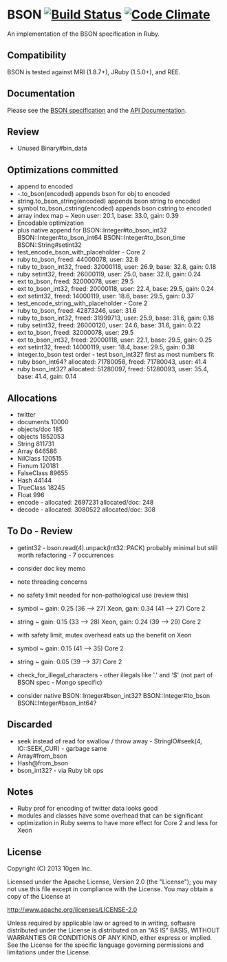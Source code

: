 BSON [![Build Status](https://secure.travis-ci.org/mongodb/bson-ruby.png?branch=master&.png)](http://travis-ci.org/mongodb/bson-ruby) [![Code Climate](https://codeclimate.com/github/mongodb/bson-ruby.png)](https://codeclimate.com/github/mongodb/bson-ruby)
====

An implementation of the BSON specification in Ruby.

Compatibility
-------------

BSON is tested against MRI (1.8.7+), JRuby (1.5.0+), and REE.

Documentation
-------------

Please see the [BSON specification](http://bsonspec.org) and the [API Documentation](http://rdoc.info/github/mongodb/bson-ruby/master/frames).

Review
------

- Unused
  Binary#bin_data

Optimizations committed
-----------------------

- append to encoded
- \-.to_bson(encoded) appends bson for obj to encoded
- string.to_bson_string(encoded) appends bson string to encoded
- symbol.to_bson_cstring(encoded) appends bson cstring to encoded
- array index map ~ Xeon user: 20.1, base: 33.0, gain: 0.39
- Encodable optimization
- plus native append for
  BSON::Integer#to_bson_int32
  BSON::Integer#to_bson_int64
  BSON::Integer#to_bson_time
  BSON::String#setint32
- test_encode_bson_with_placeholder - Core 2
- ruby to_bson,       freed: 44000078, user: 32.8
- ruby to_bson_int32, freed: 32000118, user: 26.9, base: 32.8, gain: 0.18
- ruby setint32,      freed: 26000119, user: 25.0, base: 32.8, gain: 0.24
- ext  to_bson,       freed: 32000078, user: 29.5
- ext  to_bson_int32, freed: 20000118, user: 22.4, base: 29.5, gain: 0.24
- ext  setint32,      freed: 14000119, user: 18.6, base: 29.5, gain: 0.37
- test_encode_string_with_placeholder - Core 2
- ruby to_bson,       freed: 42873246, user: 31.6
- ruby to_bson_int32, freed: 31999713, user: 25.9, base: 31.6, gain: 0.18
- ruby setint32,      freed: 26000120, user: 24.6, base: 31.6, gain: 0.22
- ext  to_bson,       freed: 32000078, user: 29.5
- ext  to_bson_int32, freed: 20000118, user: 22.1, base: 29.5, gain: 0.25
- ext  setint32,      freed: 14000119, user: 18.4, base: 29.5, gain: 0.38
- integer.to_bson test order - test bson_int32? first as most numbers fit
- ruby bson_int64?     allocated: 71780058, freed: 71780043, user: 41.4
- ruby bson_int32?     allocated: 51280097, freed: 51280093, user: 35.4, base: 41.4, gain: 0.14

Allocations
-----------

- twitter
- documents   10000
- objects/doc   185
- objects   1852053
- String    811731
- Array     646586
- NilClass  120515
- Fixnum    120181
- FalseClass 89655
- Hash       44144
- TrueClass  18245
- Float        996
- encode - allocated: 2697231 allocated/doc: 248
- decode - allocated: 3080522 allocated/doc: 308

To Do - Review
--------------

- getint32 - bson.read(4).unpack(Int32::PACK)
  probably minimal but still worth refactoring - 7 occurrences
- consider doc key memo
- note threading concerns
- no safety limit needed for non-pathological use (review this)
- symbol ~ gain: 0.25 (36 --> 27) Xeon, gain: 0.34 (41 --> 27) Core 2
- string ~ gain: 0.15 (33 --> 28) Xeon, gain: 0.24 (39 --> 29) Core 2
- with safety limit, mutex overhead eats up the benefit on Xeon
- symbol ~ gain: 0.15 (41 --> 35) Core 2
- string ~ gain: 0.05 (39 --> 37) Core 2
- check_for_illegal_characters - other illegals like '.' and '$' (not part of BSON spec - Mongo specific)

- consider native
  BSON::Integer#bson_int32?
  BSON::Integer#to_bson
  BSON::Integer#bson_int64?

Discarded
---------

- seek instead of read for swallow / throw away - StringIO#seek(4, IO::SEEK_CUR) - garbage same
- Array#from_bson
- Hash@from_bson
- bson_int32? - via Ruby bit ops

Notes
-----

- Ruby prof for encoding of twitter data looks good
- modules and classes have some overhead that can be significant
- optimization in Ruby seems to have more effect for Core 2 and less for Xeon

License
-------

Copyright (C) 2013 10gen Inc.

Licensed under the Apache License, Version 2.0 (the "License");
you may not use this file except in compliance with the License.
You may obtain a copy of the License at

http://www.apache.org/licenses/LICENSE-2.0

Unless required by applicable law or agreed to in writing, software
distributed under the License is distributed on an "AS IS" BASIS,
WITHOUT WARRANTIES OR CONDITIONS OF ANY KIND, either express or implied.
See the License for the specific language governing permissions and
limitations under the License.
